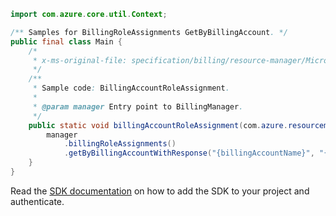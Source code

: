 ```java
import com.azure.core.util.Context;

/** Samples for BillingRoleAssignments GetByBillingAccount. */
public final class Main {
    /*
     * x-ms-original-file: specification/billing/resource-manager/Microsoft.Billing/stable/2020-05-01/examples/BillingAccountRoleAssignment.json
     */
    /**
     * Sample code: BillingAccountRoleAssignment.
     *
     * @param manager Entry point to BillingManager.
     */
    public static void billingAccountRoleAssignment(com.azure.resourcemanager.billing.BillingManager manager) {
        manager
            .billingRoleAssignments()
            .getByBillingAccountWithResponse("{billingAccountName}", "{billingRoleAssignmentId}", Context.NONE);
    }
}
```

Read the [SDK documentation](https://github.com/Azure/azure-sdk-for-java/blob/azure-resourcemanager-billing_1.0.0-beta.2/sdk/billing/azure-resourcemanager-billing/README.md) on how to add the SDK to your project and authenticate.

